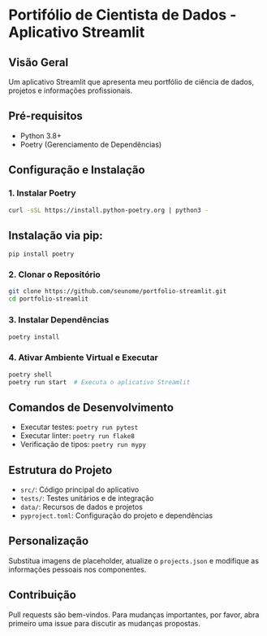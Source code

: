 # Portifólio de Cientista de Dados - Aplicativo Streamlit

## Visão Geral
Um aplicativo Streamlit que apresenta meu portfólio de ciência de dados, projetos e informações profissionais.

## Pré-requisitos
- Python 3.8+
- Poetry (Gerenciamento de Dependências)

## Configuração e Instalação

### 1. Instalar Poetry
```bash
curl -sSL https://install.python-poetry.org | python3 -
```
## Instalação via pip:
```
pip install poetry
```
### 2. Clonar o Repositório
```bash
git clone https://github.com/seunome/portfolio-streamlit.git
cd portfolio-streamlit
```

### 3. Instalar Dependências
```bash
poetry install
```

### 4. Ativar Ambiente Virtual e Executar
```bash
poetry shell
poetry run start  # Executa o aplicativo Streamlit
```

## Comandos de Desenvolvimento
- Executar testes: `poetry run pytest`
- Executar linter: `poetry run flake8`
- Verificação de tipos: `poetry run mypy`

## Estrutura do Projeto
- `src/`: Código principal do aplicativo
- `tests/`: Testes unitários e de integração
- `data/`: Recursos de dados e projetos
- `pyproject.toml`: Configuração do projeto e dependências

## Personalização
Substitua imagens de placeholder, atualize o `projects.json` e modifique as informações pessoais nos componentes.

## Contribuição
Pull requests são bem-vindos. Para mudanças importantes, por favor, abra primeiro uma issue para discutir as mudanças propostas.
